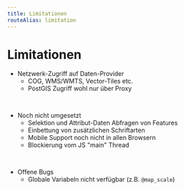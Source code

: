 ```yaml
---
title: Limitationen
routeAlias: limitation
---
```


# Limitationen

- Netzwerk-Zugriff auf Daten-Provider
  - COG, WMS/WMTS, Vector-Tiles etc.
  - PostGIS Zugriff wohl nur über Proxy

<br />

<div v-click>

- Noch nicht umgesetzt
  - Selektion und Attribut-Daten Abfragen von Features
  - Einbettung von zusätzlichen Schriftarten
  - Mobile Support noch nicht in allen Browsern
  - Blockierung vom JS "main" Thread

</div>
  
<br />

<div v-click>

- Offene Bugs
  - Globale Variabeln nicht verfügbar (z.B. `@map_scale`)

</div>
